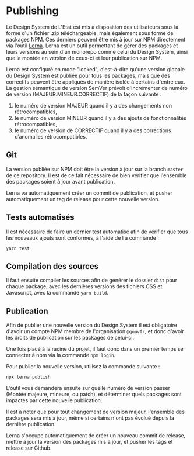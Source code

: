 
# Publishing

Le Design System de L'Etat est mis à disposition des utilisateurs sous la forme d'un fichier .zip téléchargeable, mais également sous forme de packages NPM.
Ces derniers peuvent être mis à jour sur NPM directement via l'outil [Lerna](https://github.com/lerna/lerna).
Lerna est un outil permettant de gérer des packages et leurs versions au sein d'un monorepo comme celui du Design System, ainsi que la montée en version de ceux-ci et leur publication sur NPM.

Lerna est configuré en mode "locked", c'est-à-dire qu'une version globale du Design System est publiée pour tous les packages, mais que des correctifs peuvent être appliqués de manière isolée à certains d'entre eux.
La gestion sémantique de version SemVer prévoit d'incrémenter de numéro de version (MAJEUR.MINEUR.CORRECTIF) de la façon suivante :

1.  le numéro de version MAJEUR quand il y a des changements non rétrocompatibles,
2.  le numéro de version MINEUR quand il y a des ajouts de fonctionnalités rétrocompatibles,
3.  le numéro de version de CORRECTIF quand il y a des corrections d’anomalies rétrocompatibles.

## Git
La version publiée sur NPM doit être la version à jour sur la branch `master` de ce repository. Il est de ce fait nécessaire de bien vérifier que l'ensemble des packages soient à jour avant publication.

Lerna va automatiquement créer un commit de publication, et pusher automatiquement un tag de release pour cette nouvelle version.

## Tests automatisés

Il est nécessaire de faire un dernier test automatisé afin de vérifier que tous les nouveaux ajouts sont conformes, à l'aide de l a commande :

```
yarn test
```

## Compilation des sources

Il faut ensuite compiler les sources afin de générer le dossier `dist` pour chaque package, avec les dernières versions des fichiers CSS et Javascript, avec la commande `yarn build`.

## Publication

Afin de publier une nouvelle version du Design System il est obligatoire d'avoir un compte NPM membre de l'organisation `@gouvfr`, et donc d'avoir les droits de publication sur les packages de celui-ci.

Une fois placé à la racine du projet, il faut donc dans un premier temps se connecter à npm via la commande `npm login`.

Pour publier la nouvelle version, utilisez la commande suivante :

```
npx lerna publish
```

L'outil vous demandera ensuite sur quelle numéro de version passer (Montée majeure, mineure, ou patch), et déterminer quels packages sont impactés par cette nouvelle publication.

Il est à noter que pour tout changement de version majeur, l'ensemble des packages sera mis à jour, même si certains n'ont pas évolué depuis la dernière publication.

Lerna s'occupe automatiquement de créer un nouveau commit de release, mettre à jour la version des packages mis à jour, et pusher les tags et release sur Github.
